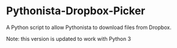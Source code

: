 # Pythonista-Dropbox-Picker
A Python script to allow Pythonista to download files from Dropbox.

Note: this version is updated to work with Python 3

